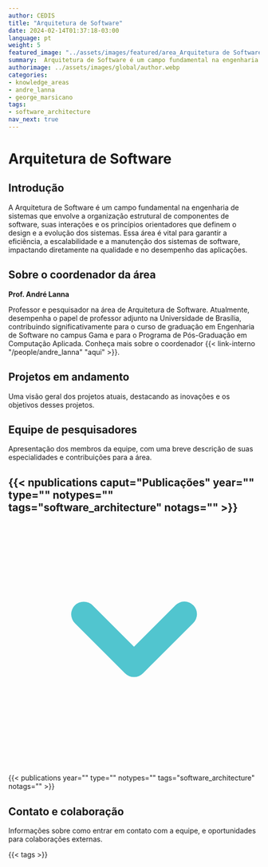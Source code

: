 ```yaml
---
author: CEDIS
title: "Arquitetura de Software"
date: 2024-02-14T01:37:18-03:00
language: pt
weight: 5
featured_image: "../assets/images/featured/area_Arquitetura de Software.png"
summary:  Arquitetura de Software é um campo fundamental na engenharia de sistemas que envolve a organização estrutural de componentes de software, suas interações e os princípios orientadores que definem o design e a evolução dos sistemas. Essa área garante a eficiência, a escalabilidade e a manutenção dos sistemas de software, impactando diretamente na qualidade e no desempenho das aplicações.
authorimage: ../assets/images/global/author.webp
categories:
- knowledge_areas
- andre_lanna
- george_marsicano
tags: 
- software_architecture
nav_next: true
---
```

# Arquitetura de Software

## Introdução
A Arquitetura de Software é um campo fundamental na engenharia de sistemas que envolve a organização estrutural de componentes de software, suas interações e os princípios orientadores que definem o design e a evolução dos sistemas. Essa área é vital para garantir a eficiência, a escalabilidade e a manutenção dos sistemas de software, impactando diretamente na qualidade e no desempenho das aplicações.

## Sobre o coordenador da área
**Prof. André Lanna**

Professor e pesquisador na área de Arquitetura de Software. Atualmente, desempenha o papel de professor adjunto na Universidade de Brasília, contribuindo significativamente para o curso de graduação em Engenharia de Software no campus Gama e para o Programa de Pós-Graduação em Computação Aplicada. Conheça mais sobre o coordenador {{< link-interno "/people/andre_lanna" "aqui" >}}.

## Projetos em andamento
Uma visão geral dos projetos atuais, destacando as inovações e os objetivos desses projetos.

## Equipe de pesquisadores
Apresentação dos membros da equipe, com uma breve descrição de suas especialidades e contribuições para a área.

<div id="npublications-section" x-data="{ showPublications: false }">
    <h2 id="npublications-title" @click="showPublications = !showPublications" class="text-xl font-bold mb-2 cursor-pointer flex items-center text-primary-900">
      {{< npublications caput="Publicações" year="" type="" notypes="" tags="software_architecture" notags="" >}}
      <svg :class="{'rotate-0': !showPublications, 'rotate-180': showPublications}" class="ml-2 h-5 w-5 transform transition-transform duration-200" xmlns="http://www.w3.org/2000/svg" viewBox="0 0 20 20" fill="#51C5CF"><path fill-rule="evenodd" d="M5.293 7.293a1 1 0 011.414 0L10 10.586l3.293-3.293a1 1 0 111.414 1.414l-4 4a1 1 0 01-1.414 0l-4-4a1 1 0 010-1.414z" clip-rule="evenodd" /></svg>
    </h2>
    <div x-show="showPublications" x-cloak>
      {{< publications year="" type="" notypes="" tags="software_architecture" notags="" >}} 
    </div>
</div>

## Contato e colaboração
Informações sobre como entrar em contato com a equipe, e oportunidades para colaborações externas.

{{< tags >}}